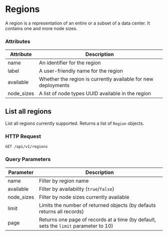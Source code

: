 # Regions

A region is a representation of an entire or a subset of a data center.
It contains one and more node sizes.

### Attributes

Attribute | Description
--------- | -----------
name | An identifier for the region
label | A user-friendly name for the region
available | Whether the region is currently available for new deployments
node_sizes | A list of node types UUID available in the region

## List all regions

List all regions currently supported. Returns a list of `Region` objects.

### HTTP Request

`GET /api/v1/regions`

### Query Parameters

Parameter | Description
--------- | -----------
name | Filter by region name
available | Filter by availability (`true`/`false`)
node_sizes | Filter by node sizes currently available
limit | Limits the number of returned objects (by defauts returns all records)
page | Returns one page of records at a time (by default, sets the `limit` parameter to 10)
